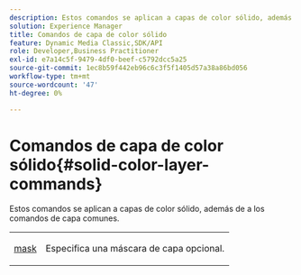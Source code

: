 ```yaml
---
description: Estos comandos se aplican a capas de color sólido, además de a los comandos de capa comunes.
solution: Experience Manager
title: Comandos de capa de color sólido
feature: Dynamic Media Classic,SDK/API
role: Developer,Business Practitioner
exl-id: e7a14c5f-9479-4df0-beef-c5792dcc5a25
source-git-commit: 1ec8b59f442eb96c6c3f5f1405d57a38a86bd056
workflow-type: tm+mt
source-wordcount: '47'
ht-degree: 0%

---
```


# Comandos de capa de color sólido{#solid-color-layer-commands}

Estos comandos se aplican a capas de color sólido, además de a los comandos de capa comunes.

<table id="simpletable_4E563E4C797E45F390340258170BDCE4"> 
 <tr class="strow"> 
  <td class="stentry"> <p><a href="../../../../../../is-api/http-ref/image-serving-api-ref/c-http-protocol-reference/c-command-reference/r-mask.md#reference-922254e027404fb890b850e2723ee06e" type="reference" format="dita" scope="local"> mask</a> </p> </td> 
  <td class="stentry"> <p>Especifica una máscara de capa opcional. </p></td> 
 </tr> 
</table>
